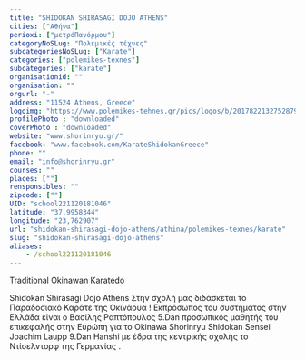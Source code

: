 ```yaml
---
title: "SHIDOKAN SHIRASAGI DOJO ATHENS"
cities: ["Αθήνα"]
perioxi: ["μετρόΠανόρμου"]
categoryNoSLug: "Πολεμικές τέχνες"
subcategoriesNoSLug: ["Karate"]
categories: ["polemikes-texnes"]
subcategories: ["karate"]
organisationid: ""
organisation: ""
orgurl: "-"
address: "11524 Athens, Greece"
logoimg: "https://www.polemikes-tehnes.gr/pics/logos/b/2017822132752879.png"
profilePhoto : "downloaded"
coverPhoto : "downloaded"
website: "www.shorinryu.gr/"
facebook: "www.facebook.com/KarateShidokanGreece"
phone: ""
email: "info@shorinryu.gr"
courses: ""
places: [""]
rensponsibles: ""
zipcode: [""]
UID: "school221120181046"
latitude: "37,9958344"
longitude: "23,762907"
url: "shidokan-shirasagi-dojo-athens/athina/polemikes-texnes/karate"
slug: "shidokan-shirasagi-dojo-athens"
aliases:
    - /school221120181046
---
```



Traditional Okinawan Karatedo

Shidokan Shirasagi Dojo Athens Στην σχολή μας διδάσκεται το Παραδοσιακό Καράτε της Οκινάουα ! Εκπρόσωπος του συστήματος στην Ελλάδα είναι ο Βασίλης Ραπτόπουλος 5.Dan προσωπικός μαθητής του επικεφαλής στην Ευρώπη για το Okinawa Shorinryu Shidokan Sensei Joachim Laupp 9.Dan Hanshi με έδρα της κεντρικής σχολής το Ντίσελντορφ της Γερμανίας .